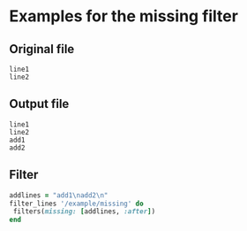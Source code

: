 # Examples for the missing filter

## Original file

```text
line1
line2
```

## Output file

```texttext
line1
line2
add1
add2
```

## Filter

```ruby
addlines = "add1\nadd2\n"
filter_lines '/example/missing' do
 filters(missing: [addlines, :after])
end
```
